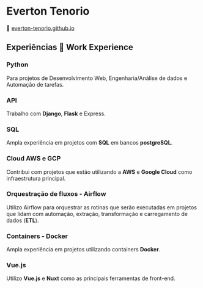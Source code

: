 

# Everton Tenorio
🔗 [everton-tenorio.github.io](https://everton-tenorio.github.io) 

##  Experiências 💼  Work Experience

### Python
Para projetos de Desenvolvimento Web, Engenharia/Análise de dados e Automação de tarefas.

### API
Trabalho com **Django**, **Flask** e Express.

### SQL
Ampla experiência em projetos com **SQL** em bancos **postgreSQL**. 

### Cloud AWS e GCP
Contribui com projetos que estão utilizando a **AWS** e **Google Cloud** como infraestrutura principal.

### Orquestração de fluxos - Airflow
Utilizo Airflow para orquestrar as rotinas que serão executadas em projetos que 
lidam com automação, extração, transformação e carregamento de dados (**ETL**).

### Containers - Docker
Ampla experiência em projetos utilizando containers **Docker**.

### Vue.js
Utilizo **Vue.js** e **Nuxt** como as principais ferramentas de front-end.
